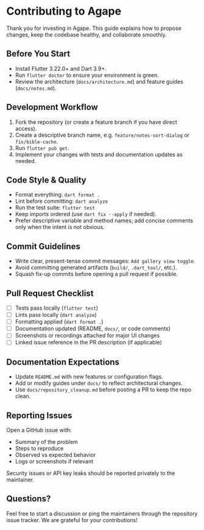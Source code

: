 # Contributing to Agape

Thank you for investing in Agape. This guide explains how to propose changes,
keep the codebase healthy, and collaborate smoothly.

## Before You Start

- Install Flutter 3.22.0+ and Dart 3.9+.
- Run `flutter doctor` to ensure your environment is green.
- Review the architecture (`docs/architecture.md`) and feature guides (`docs/notes.md`).

## Development Workflow

1. Fork the repository (or create a feature branch if you have direct access).
2. Create a descriptive branch name, e.g. `feature/notes-sort-dialog` or `fix/bible-cache`.
3. Run `flutter pub get`.
4. Implement your changes with tests and documentation updates as needed.

## Code Style & Quality

- Format everything: `dart format .`
- Lint before committing: `dart analyze`
- Run the test suite: `flutter test`
- Keep imports ordered (use `dart fix --apply` if needed).
- Prefer descriptive variable and method names; add concise comments only when
  the intent is not obvious.

## Commit Guidelines

- Write clear, present-tense commit messages: `Add gallery view toggle`.
- Avoid committing generated artifacts (`build/`, `.dart_tool/`, etc.).
- Squash fix-up commits before opening a pull request if possible.

## Pull Request Checklist

- [ ] Tests pass locally (`flutter test`)
- [ ] Lints pass locally (`dart analyze`)
- [ ] Formatting applied (`dart format .`)
- [ ] Documentation updated (README, `docs/`, or code comments)
- [ ] Screenshots or recordings attached for major UI changes
- [ ] Linked issue reference in the PR description (if applicable)

## Documentation Expectations

- Update `README.md` with new features or configuration flags.
- Add or modify guides under `docs/` to reflect architectural changes.
- Use `docs/repository_cleanup.md` before posting a PR to keep the repo clean.

## Reporting Issues

Open a GitHub issue with:

- Summary of the problem
- Steps to reproduce
- Observed vs expected behavior
- Logs or screenshots if relevant

Security issues or API key leaks should be reported privately to the maintainer.

## Questions?

Feel free to start a discussion or ping the maintainers through the repository
issue tracker. We are grateful for your contributions!
